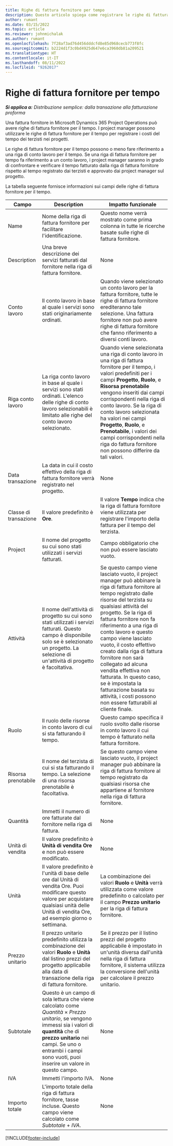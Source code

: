 ```yaml
---
title: Righe di fattura fornitore per tempo
description: Questo articolo spiega come registrare le righe di fattura fornitore per i costi di tempo inseriti dai terzisti.
author: rumant
ms.date: 03/15/2022
ms.topic: article
ms.reviewer: johnmichalak
ms.author: rumant
ms.openlocfilehash: 7f28af3ad76d456dddcfd8e85d968cecb773f8fc
ms.sourcegitcommit: b2224d1f3c0bd4925d647e6ca3960db81a209521
ms.translationtype: HT
ms.contentlocale: it-IT
ms.lasthandoff: 08/11/2022
ms.locfileid: "9262017"
---
```

# <a name="vendor-invoice-lines-for-time"></a>Righe di fattura fornitore per tempo

_**Si applica a:** Distribuzione semplice: dalla transazione alla fatturazione proforma_

Una fattura fornitore in Microsoft Dynamics 365 Project Operations può avere righe di fattura fornitore per il tempo. I project manager possono utilizzare le righe di fattura fornitore per il tempo per registrare i costi del tempo dei terzisti nei progetti.

Le righe di fattura fornitore per il tempo possono o meno fare riferimento a una riga di conto lavoro per il tempo. Se una riga di fattura fornitore per tempo fa riferimento a un conto lavoro, i project manager saranno in grado di confrontare e verificare il tempo fatturato dalla riga di fattura fornitore rispetto al tempo registrato dai terzisti e approvato dai project manager sul progetto.

La tabella seguente fornisce informazioni sui campi delle righe di fattura fornitore per il tempo.

| Campo | Description | Impatto funzionale |
| --- | --- | --- |
| Name | Nome della riga di fattura fornitore per facilitare l'identificazione. | Questo nome verrà mostrato come prima colonna in tutte le ricerche basate sulle righe di fattura fornitore. |
| Description | Una breve descrizione dei servizi fatturati dal fornitore nella riga di fattura fornitore. | None |
| Conto lavoro | Il conto lavoro in base al quale i servizi sono stati originariamente ordinati. | Quando viene selezionato un conto lavoro per la fattura fornitore, tutte le righe di fattura fornitore erediteranno tale selezione. Una fattura fornitore non può avere righe di fattura fornitore che fanno riferimento a diversi conti lavoro. |
| Riga conto lavoro | La riga conto lavoro in base al quale i servizi sono stati ordinati. L'elenco delle righe di conto lavoro selezionabili è limitato alle righe del conto lavoro selezionato. | Quando viene selezionata una riga di conto lavoro in una riga di fattura fornitore per il tempo, i valori predefiniti per i campi **Progetto**, **Ruolo**, e **Risorsa prenotabile** vengono inseriti dai campi corrispondenti nella riga di conto lavoro. Se la riga di conto lavoro selezionata ha valori nei campi **Progetto**, **Ruolo**, e **Prenotabile**, i valori dei campi corrispondenti nella riga do fattura fornitore non possono differire da tali valori. |
| Data transazione | La data in cui il costo effettivo della riga di fattura fornitore verrà registrato nel progetto. | None |
| Classe di transazione | Il valore predefinito è **Ore**. | Il valore **Tempo** indica che la riga di fattura fornitore viene utilizzata per registrare l'importo della fattura per il tempo del terzista. |
| Project | Il nome del progetto su cui sono stati utilizzati i servizi fatturati. | Campo obbligatorio che non può essere lasciato vuoto. |
| Attività | Il nome dell'attività di progetto su cui sono stati utilizzati i servizi fatturati. Questo campo è disponibile solo se è selezionato un progetto. La selezione di un'attività di progetto è facoltativa. | Se questo campo viene lasciato vuoto, il project manager può abbinare la riga di fattura fornitore al tempo registrato dalle risorse del terzista su qualsiasi attività del progetto. Se la riga di fattura fornitore non fa riferimento a una riga di conto lavoro e questo campo viene lasciato vuoto, il costo effettivo creato dalla riga di fattura fornitore non sarà collegato ad alcuna vendita effettiva non fatturata. In questo caso, se è impostata la fatturazione basata su attività, i costi possono non essere fatturabili al cliente finale. |
| Ruolo | Il ruolo delle risorse in conto lavoro di cui si sta fatturando il tempo. | Questo campo specifica il ruolo svolto dalle risorse in conto lavoro il cui tempo è fatturato nella fattura fornitore. |
| Risorsa prenotabile | Il nome del terzista di cui si sta fatturando il tempo. La selezione di una risorsa prenotabile è facoltativa. | Se questo campo viene lasciato vuoto, il project manager può abbinare la riga di fattura fornitore al tempo registrato da qualsiasi risorsa che appartiene al fornitore nella riga di fattura fornitore. |
| Quantità | Immetti il numero di ore fatturate dal fornitore nella riga di fattura. |None |
| Unità di vendita | Il valore predefinito è **Unità di vendita Ore** e non può essere modificato. | None |
| Unità | Il valore predefinito è l'unità di base delle ore dal Unità di vendita Ore. Puoi modificare questo valore per acquistare qualsiasi unità delle Unità di vendita Ore, ad esempio giorno o settimana. | La combinazione dei valori **Ruolo** e **Unità** verrà utilizzata come valore predefinito o calcolato per il campo **Prezzo unitario** per la riga di fattura fornitore. |
| Prezzo unitario | Il prezzo unitario predefinito utilizza la combinazione dei valori **Ruolo** e **Unità** dal listino prezzi del progetto applicabile alla data di transazione della riga di fattura fornitore. | Se il prezzo per il listino prezzi del progetto applicabile è impostato in un'unità diversa dall'unità nella riga di fattura fornitore, il sistema utilizza la conversione dell'unità per calcolare il prezzo unitario. |
| Subtotale | Questo è un campo di sola lettura che viene calcolato come *Quantità* &times; *Prezzo unitario*, se vengono immessi sia i valori di **quantità** che di **prezzo unitario** nei campi. Se uno o entrambi i campi sono vuoti, puoi inserire un valore in questo campo. | None |
| IVA | Immetti l'importo IVA. | None |
| Importo totale | L'importo totale della riga di fattura fornitore, tasse incluse. Questo campo viene calcolato come *Subtotale* + *IVA*. | None |

[!INCLUDE[footer-include](../../includes/footer-banner.md)]
